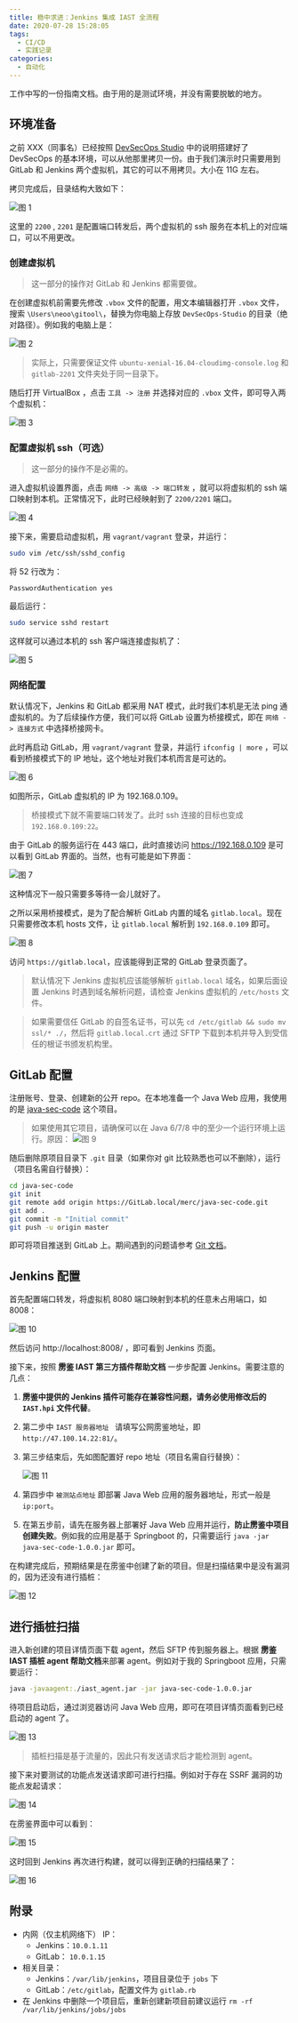 ```yaml
---
title: 稳中求进：Jenkins 集成 IAST 全流程
date: 2020-07-28 15:28:05
tags:
  - CI/CD
  - 实践记录
categories:
  - 自动化
---
```


工作中写的一份指南文档。由于用的是测试环境，并没有需要脱敏的地方。

<!--more-->

## 环境准备

之前 XXX（同事名）已经按照 [DevSecOps Studio](https://github.com/hysnsec/DevSecOps-Studio) 中的说明搭建好了 DevSecOps 的基本环境，可以从他那里拷贝一份。由于我们演示时只需要用到 GitLab 和 Jenkins 两个虚拟机，其它的可以不用拷贝。大小在 11G 左右。

拷贝完成后，目录结构大致如下：

![图 1](1.png)

这里的 `2200` , `2201` 是配置端口转发后，两个虚拟机的 ssh 服务在本机上的对应端口，可以不用更改。

### 创建虚拟机

> 这一部分的操作对 GitLab 和 Jenkins 都需要做。

在创建虚拟机前需要先修改 `.vbox` 文件的配置，用文本编辑器打开 `.vbox` 文件，搜索 `\Users\neoo\gitool\`，替换为你电脑上存放 `DevSecOps-Studio` 的目录（绝对路径）。例如我的电脑上是：

![图 2](2.png)

> 实际上，只需要保证文件 `ubuntu-xenial-16.04-cloudimg-console.log` 和 `gitlab-2201` 文件夹处于同一目录下。

随后打开 VirtualBox ，点击 `工具 -> 注册` 并选择对应的 `.vbox` 文件，即可导入两个虚拟机：

![图 3](3.png)

### 配置虚拟机 ssh（可选）

> 这一部分的操作不是必需的。

进入虚拟机设置界面，点击 `网络 -> 高级 -> 端口转发` ，就可以将虚拟机的 ssh 端口映射到本机。正常情况下，此时已经映射到了 `2200/2201` 端口。

![图 4](4.png)

接下来，需要启动虚拟机，用 `vagrant/vagrant` 登录，并运行：

```bash
sudo vim /etc/ssh/sshd_config
```

将 52 行改为：

```
PasswordAuthentication yes
```

最后运行：

```bash
sudo service sshd restart
```

这样就可以通过本机的 ssh 客户端连接虚拟机了：

![图 5](5.png)

### 网络配置

默认情况下，Jenkins 和 GitLab 都采用 NAT 模式，此时我们本机是无法 ping 通虚拟机的。为了后续操作方便，我们可以将 GitLab 设置为桥接模式，即在 `网络 -> 连接方式` 中选择桥接网卡。

此时再启动 GitLab，用 `vagrant/vagrant` 登录，并运行 `ifconfig | more` ，可以看到桥接模式下的 IP 地址，这个地址对我们本机而言是可达的。

![图 6](6.png)

如图所示，GitLab 虚拟机的 IP 为 192.168.0.109。

> 桥接模式下就不需要端口转发了。此时 ssh 连接的目标也变成 `192.168.0.109:22`。

由于 GitLab 的服务运行在 443 端口，此时直接访问 https://192.168.0.109 是可以看到 GitLab 界面的。当然，也有可能是如下界面：

![图 7](7.png)

这种情况下一般只需要多等待一会儿就好了。

之所以采用桥接模式，是为了配合解析 GitLab 内置的域名 `gitlab.local`。现在只需要修改本机 hosts 文件，让 `gitlab.local` 解析到 `192.168.0.109` 即可。

![图 8](8.png)

访问 `https://gitlab.local`，应该能得到正常的 GitLab 登录页面了。

> 默认情况下 Jenkins 虚拟机应该能够解析 `gitlab.local` 域名，如果后面设置 Jenkins 时遇到域名解析问题，请检查 Jenkins 虚拟机的 `/etc/hosts` 文件。

> 如果需要信任 GitLab 的自签名证书，可以先 `cd /etc/gitlab && sudo mv ssl/* ./`，然后将 `gitlab.local.crt` 通过 SFTP 下载到本机并导入到受信任的根证书颁发机构里。

## GitLab 配置

注册账号、登录、创建新的公开 repo。在本地准备一个 Java Web 应用，我使用的是 [java-sec-code](https://github.com/JoyChou93/java-sec-code) 这个项目。

> 如果使用其它项目，请确保可以在 Java 6/7/8 中的至少一个运行环境上运行。原因：
> ![图 9](9.png)

随后删除原项目目录下 `.git` 目录（如果你对 git 比较熟悉也可以不删除），运行（项目名需自行替换）：

```bash
cd java-sec-code
git init
git remote add origin https://GitLab.local/merc/java-sec-code.git
git add .
git commit -m "Initial commit"
git push -u origin master
```

即可将项目推送到 GitLab 上。期间遇到的问题请参考 [Git 文档](https://git-scm.com/doc)。

## Jenkins 配置

首先配置端口转发，将虚拟机 8080 端口映射到本机的任意未占用端口，如 8008：

![图 10](10.png)

然后访问 http://localhost:8008/ ，即可看到 Jenkins 页面。

接下来，按照 **雳鉴 IAST 第三方插件帮助文档** 一步步配置 Jenkins。需要注意的几点：

1. **雳鉴中提供的 Jenkins 插件可能存在兼容性问题，请务必使用修改后的 `IAST.hpi` 文件代替**。

2. 第二步中 `IAST 服务器地址 ` 请填写公网雳鉴地址，即 `http://47.100.14.22:81/`。

3. 第三步结束后，先如图配置好 repo 地址（项目名需自行替换）：

   ![图 11](11.png)

4. 第四步中 `被测站点地址` 即部署 Java Web 应用的服务器地址，形式一般是 `ip:port`。

5. 在第五步前，请先在服务器上部署好 Java Web 应用并运行，**防止雳鉴中项目创建失败**。例如我的应用是基于 Springboot 的，只需要运行 `java -jar java-sec-code-1.0.0.jar` 即可。

在构建完成后，预期结果是在雳鉴中创建了新的项目。但是扫描结果中是没有漏洞的，因为还没有进行插桩：

![图 12](12.png)

## 进行插桩扫描

进入新创建的项目详情页面下载 agent，然后 SFTP 传到服务器上。根据 **雳鉴 IAST 插桩 agent 帮助文档**来部署 agent。例如对于我的 Springboot 应用，只需要运行：

```bash
java -javaagent:./iast_agent.jar -jar java-sec-code-1.0.0.jar
```

待项目启动后，通过浏览器访问 Java Web 应用，即可在项目详情页面看到已经启动的 agent 了。

![图 13](13.png)

> 插桩扫描是基于流量的，因此只有发送请求后才能检测到 agent。

接下来对要测试的功能点发送请求即可进行扫描。例如对于存在 SSRF 漏洞的功能点发起请求：

![图 14](14.png)

在雳鉴界面中可以看到：

![图 15](15.png)

这时回到 Jenkins 再次进行构建，就可以得到正确的扫描结果了：

![图 16](16.png)

## 附录

- 内网（仅主机网络下） IP：
  - Jenkins：`10.0.1.11`
  - GitLab： `10.0.1.15`
- 相关目录：
  - Jenkins：`/var/lib/jenkins`，项目目录位于 `jobs` 下
  - GitLab：`/etc/gitlab`，配置文件为 `gitlab.rb`
- 在 Jenkins 中删除一个项目后，重新创建新项目前建议运行 `rm -rf /var/lib/jenkins/jobs/jobs`
